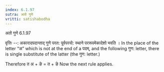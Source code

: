 ```yaml
---
index: 6.1.97
sutra: अतो गुणे
vritti: satishabodha
---
```



 अतो गुणे 6.1.97 


वृत्तिः --: अकारादपदान्ताद् गुणे परत: पूर्वपरयो: स्थाने पररूपमेकादेशो भवति । In the place of the letter “अ” which is not at the end of a पदम्, and the following गुण: letter, there is single substitute of the latter (the गुण: letter.) 


Therefore त अ + ङे = त + ङे Now the next rule applies. 


